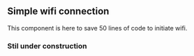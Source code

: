 ## Simple wifi connection

This component is here to save 50 lines of code to initiate wifi.

### Stil under construction

